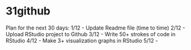 # 31github
Plan for the next 30 days:
1/12 - Update Readme file (time to time)
2/12 - Upload RStudio project to Github 
3/12 - Write 50+ strokes of code in RStudio
4/12 - Make 3+ visualization graphs in RStudio
5/12 - 
